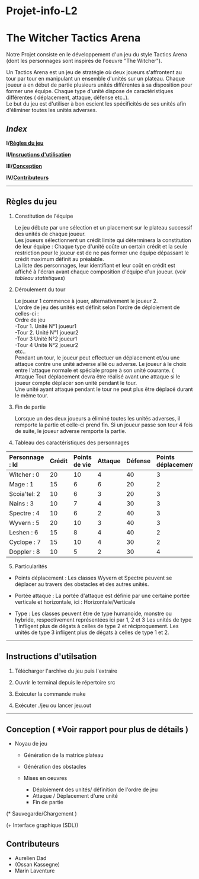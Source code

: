 # Projet-info-L2 

# **The Witcher Tactics Arena**

 Notre Projet consiste en le développement d'un jeu du style Tactics Arena (dont les personnages sont inspirés de l'oeuvre "The Witcher").

Un Tactics Arena est un jeu de stratégie où deux joueurs s'affrontent au tour par tour en manipulant un ensemble d'unités sur un plateau.
Chaque joueur a en début de partie plusieurs unités différentes à sa disposition pour former une équipe. Chaque type d'unité dispose de caractéristiques différentes ( déplacement, attaque, défense etc..).  
Le but du jeu est d'utiliser à bon escient les spécificités de ses unités afin d'éliminer toutes les unités adverses. 

## *Index*

 **I/[Règles du jeu](#Règles-du-jeu)**  
 
 **II/[Insructions d'utilisation](#Instructions-d'utilisation)**  
 
 **III/[Conception](#Etapes-de-conception)**  
 
 **IV/[Contributeurs](#Contributeurs)**  

 
 - - -
 ## Règles du jeu
  
  1. Constitution de l'équipe  
  
     Le jeu débute par une sélection et un placement sur le plateau successif des unités de chaque joueur.  
     Les joueurs sélectionnent un crédit limite qui déterminera la constitution de leur équipe : Chaque type d'unité coûte un    certain crédit et la seule restriction pour le joueur est de ne pas former une équipe dépassant le crédit maximum définit au préalable.  
     La liste des personnages, leur identifiant et leur coût en crédit est affiché à l'écran avant chaque composition d'équipe d'un joueur. (*voir tableau statistiques*)  
    
  2. Déroulement du tour  
  
     Le joueur 1 commence à jouer, alternativement le joueur 2.   
     L'ordre de jeu des unités est définit selon l'ordre de déploiement de celles-ci :   
     Ordre de jeu  
      -Tour 1. Unité N°1 joueur1  
      -Tour 2. Unité N°1 joueur2  
      -Tour 3 Unité N°2 joueur1  
      -Tour 4 Unité N°2 joueur2  
      etc..  
      Pendant un tour, le joueur peut effectuer un déplacement et/ou une attaque contre une unité adverse allié ou adverse. Le joueur à le choix entre l'attaque normale et spéciale propre à son unité courante.  ( Attaque 
      Tout déplacement devra être réalisé avant une attaque si le joueur compte déplacer son unité pendant le tour.  
      Une unité ayant attaqué pendant le tour ne peut plus être déplacé durant le même tour.

  3. Fin de partie 
  
     Lorsque un des deux joueurs a éliminé toutes les unités adverses, il remporte la partie et celle-ci prend fin. 
     Si un joueur passe son tour 4 fois de suite, le joueur adverse remporte la partie.
    
  
  4. Tableau  des caractéristiques des personnages
  
   
  | Personnage : Id   | Crédit        | Points de vie | Attaque | Défense | Points déplacement*   | Portée attaque*| Type*|
  |:------------------|:--------------|:--------------|:--------|:--------|:----------------------|:---------------|:-----| 
  | Witcher : 0       |     20        |       10      |   4     |   40    |         3             |      3/3       |   3  |
  | Mage    : 1       |     15        |       6       |   6     |   20    |         2             |      3/3       |   1  | 
  | Scoia'tel: 2      |     10        |       6       |   3     |   20    |         3             |      3/2       |   1  | 
  | Nains   : 3       |     10        |       7       |   4     |   30    |         3             |      2/2       |   1  | 
  | Spectre : 4       |     10        |       6       |   2     |   40    |         3             |      2/3       |   2  | 
  | Wyvern  : 5       |     20        |       10      |   3     |   40    |         3             |      3/3       |   2  | 
  | Leshen  : 6       |     15        |       8       |   4     |   40    |         2             |      2/2       |   2  |
  | Cyclope : 7       |     15        |       10      |   4     |   30    |         2             |      2/2       |   2  | 
  | Doppler : 8       |     10        |       5       |   2     |   30    |         4             |      2/3       |   3  | 
  
  5. Particularités
  
   + Points déplacement : Les classes Wyvern et Spectre peuvent se déplacer au travers des obstacles et des autres unités.
    
   + Portée attaque : La portée d'attaque est définie par une certaine portée verticale et horizontale, ici :     Horizontale/Verticale
   
   + Type : Les classes peuvent être de type humanoide, monstre ou hybride, respectivement représentées ici par 1, 2 et 3
            Les unités de type 1 infligent plus de dégats à celles de type 2 et réciproquement.
            Les unités de type 3 infligent plus de dégats à celles de type 1 et 2.
            
    
    
  - - - 
  ## Instructions d'utilsation 
  
  1. Télécharger l'archive du jeu puis l'extraire 
  
  2. Ouvrir le terminal depuis le répertoire src
  
  3. Exécuter la commande make 
  
  4. Exécuter ./jeu ou lancer jeu.out 
  
  - - - 
  
  ## Conception ( *Voir rapport pour plus de détails )
  
  * Noyau de jeu  
  
       * Génération de la matrice plateau 
       
       * Génération des obstacles    
    
       * Mises en oeuvres  
   
           * Déploiement des unités/ définition de l'ordre de jeu
           * Attaque / Déplacement d'une unité
           * Fin de partie  
   
   
  (* Sauvegarde/Chargement )
    
  (+ Interface graphique (SDL)) 
     
    
  
  
  
  ## Contributeurs 
  
  + Aurelien Dad
  + (Ossan Kassegne)
  + Marin Laventure
  
  
  
  
  
 
  
 
 
 



